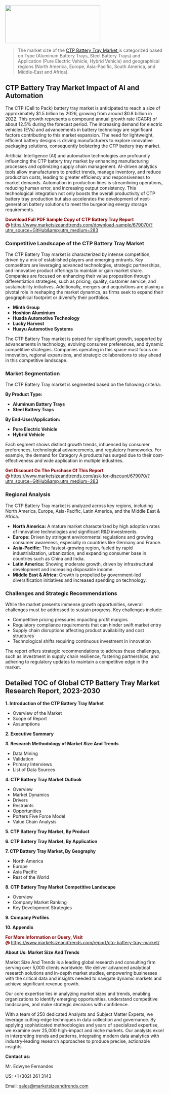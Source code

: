 <img src="https://100x100musica.es/wp-content/uploads/2024/12/Verified-Market-Reports-4-300x120.jpg" alt="" width="300" height="120" class="alignnone size-medium wp-image-100382" /><blockquote><p>The market size of the <a href="https://www.marketsizeandtrends.com/download-sample/679070/?utm_source=GitHub&amp;utm_medium=283" target="_blank">CTP Battery Tray Market </a>is categorized based on Type (Aluminum Battery Trays, Steel Battery Trays) and Application (Pure Electric Vehicle, Hybrid Vehicle) and geographical regions (North America, Europe, Asia-Pacific, South America, and Middle-East and Africa).</p></blockquote><p><h2>CTP Battery Tray Market Impact of AI and Automation</h2><p>The CTP (Cell to Pack) battery tray market is anticipated to reach a size of approximately $1.5 billion by 2026, growing from around $0.8 billion in 2022. This growth represents a compound annual growth rate (CAGR) of about 12.5% during the forecast period. The increasing demand for electric vehicles (EVs) and advancements in battery technology are significant factors contributing to this market expansion. The need for lightweight, efficient battery designs is driving manufacturers to explore innovative packaging solutions, consequently bolstering the CTP battery tray market.</p><p>Artificial Intelligence (AI) and automation technologies are profoundly influencing the CTP battery tray market by enhancing manufacturing processes and optimizing supply chain management. AI-driven analytics tools allow manufacturers to predict trends, manage inventory, and reduce production costs, leading to greater efficiency and responsiveness to market demands. Automation in production lines is streamlining operations, reducing human error, and increasing output consistency. This technological integration not only boosts the overall productivity of CTP battery tray production but also accelerates the development of next-generation battery solutions to meet the burgeoning energy storage requirements.</p></p><p><strong><span style="color: #800000;">Download Full PDF Sample Copy of CTP Battery Tray Report @</span>&nbsp;</strong><a href="https://www.marketsizeandtrends.com/download-sample/679070/?utm_source=GitHub&amp;utm_medium=283">https://www.marketsizeandtrends.com/download-sample/679070/?utm_source=GitHub&amp;utm_medium=283</a></p><h3>Competitive Landscape of the CTP Battery Tray Market</h3><p>The CTP Battery Tray market is characterized by intense competition, driven by a mix of established players and emerging entrants. Key competitors are leveraging advanced technologies, strategic partnerships, and innovative product offerings to maintain or gain market share. Companies are focused on enhancing their value proposition through differentiation strategies, such as pricing, quality, customer service, and sustainability initiatives. Additionally, mergers and acquisitions are playing a pivotal role in reshaping the market dynamics, as firms seek to expand their geographical footprint or diversify their portfolios.</p><p><strong><p><ul><li>Minth Group </li><li> Hoshion Aluminium </li><li> Huada Automotive Technology </li><li> Lucky Harvest </li><li> Huayu Automotive Systems</p></li></ul></p></strong></p><p>The CTP Battery Tray market is poised for significant growth, supported by advancements in technology, evolving consumer preferences, and dynamic competitive strategies. Companies operating in this space must focus on innovation, regional expansions, and strategic collaborations to stay ahead in this competitive landscape.</p><h3>Market Segmentation</h3><p>The CTP Battery Tray market is segmented based on the following criteria:</p><p><strong>By Product Type:</strong></p><p><strong><p><ul><li>Aluminum Battery Trays </li><li> Steel Battery Trays</p></li></ul></p></strong></p><p><strong>By End-User/Application:</strong></p><p><strong><p><ul><li>Pure Electric Vehicle </li><li> Hybrid Vehicle</p></li></ul></p></strong></p><p>Each segment shows distinct growth trends, influenced by consumer preferences, technological advancements, and regulatory frameworks. For example, the demand for Category A products has surged due to their cost-effectiveness and wide application in multiple industries.</p><p><strong><span style="color: #800000;">Get Discount On The Purchase Of This Report @&nbsp;</span></strong><a href="https://www.marketsizeandtrends.com/ask-for-discount/679070/?utm_source=GitHub&amp;utm_medium=283">https://www.marketsizeandtrends.com/ask-for-discount/679070/?utm_source=GitHub&amp;utm_medium=283</a></p><h3>Regional Analysis</h3><p>The CTP Battery Tray market is analyzed across key regions, including North America, Europe, Asia-Pacific, Latin America, and the Middle East &amp; Africa.</p><ul><li><strong>North America:</strong> A mature market characterized by high adoption rates of innovative technologies and significant R&amp;D investments.</li><li><strong>Europe:</strong> Driven by stringent environmental regulations and growing consumer awareness, especially in countries like Germany and France.</li><li><strong>Asia-Pacific:</strong> The fastest-growing region, fueled by rapid industrialization, urbanization, and expanding consumer base in countries such as China and India.</li><li><strong>Latin America:</strong> Showing moderate growth, driven by infrastructural development and increasing disposable income.</li><li><strong>Middle East &amp; Africa:</strong> Growth is propelled by government-led diversification initiatives and increased spending on technology.</li></ul><h3>Challenges and Strategic Recommendations</h3><p>While the market presents immense growth opportunities, several challenges must be addressed to sustain progress. Key challenges include:</p><ul><li>Competitive pricing pressures impacting profit margins</li><li>Regulatory compliance requirements that can hinder swift market entry</li><li>Supply chain disruptions affecting product availability and cost structures</li><li>Technological shifts requiring continuous investment in innovation</li></ul><p>The report offers strategic recommendations to address these challenges, such as investment in supply chain resilience, fostering partnerships, and adhering to regulatory updates to maintain a competitive edge in the market.</p><h2>Detailed TOC of Global CTP Battery Tray Market Research Report, 2023-2030</h2><p><strong>1. Introduction of the CTP Battery Tray Market</strong></p><ul><li>Overview of the Market</li><li>Scope of Report</li><li>Assumptions&nbsp;</li></ul><p><strong>2. Executive Summary</strong></p><p><strong>3. Research Methodology of <strong>Market Size And Trends</strong></strong></p><ul><li>Data Mining</li><li>Validation</li><li>Primary Interviews</li><li>List of Data Sources&nbsp;</li></ul><p><strong>4. CTP Battery Tray Market Outlook</strong></p><ul><li>Overview</li><li>Market Dynamics</li><li>Drivers</li><li>Restraints</li><li>Opportunities</li><li>Porters Five Force Model</li><li>Value Chain Analysis&nbsp;</li></ul><p><strong>5. CTP Battery Tray Market, By Product</strong></p><p><strong>6. CTP Battery Tray Market, By Application</strong></p><p><strong>7. CTP Battery Tray Market, By Geography</strong></p><ul><li>North America</li><li>Europe</li><li>Asia Pacific</li><li>Rest of the World&nbsp;</li></ul><p><strong>8. CTP Battery Tray Market Competitive Landscape</strong></p><ul><li>Overview</li><li>Company Market Ranking</li><li>Key Development Strategies&nbsp;</li></ul><p><strong>9. Company Profiles</strong></p><p><strong>10. Appendix</strong></p><p><strong><span style="color: #800000;">For More Information or Query, Visit @&nbsp;</span></strong><a href="https://www.marketsizeandtrends.com/report/ctp-battery-tray-market/">https://www.marketsizeandtrends.com/report/ctp-battery-tray-market/</a></p><p></p><p><strong>About Us:&nbsp;Market Size And Trends</strong></p><p>Market Size And Trends&nbsp;is a leading global research and consulting firm serving over 5,000 clients worldwide. We deliver advanced analytical research solutions and in-depth market studies, empowering businesses with the critical data and insights needed to navigate dynamic markets and achieve significant revenue growth.</p><p>Our core expertise lies in analyzing market sizes and trends, enabling organizations to identify emerging opportunities, understand competitive landscapes, and make strategic decisions with confidence.</p><p>With a team of 250 dedicated Analysts and Subject Matter Experts, we leverage cutting-edge techniques in data collection and governance. By applying sophisticated methodologies and years of specialized expertise, we examine over 25,000 high-impact and niche markets. Our analysts excel in interpreting trends and patterns, integrating modern data analytics with industry-leading research approaches to produce precise, actionable insights.</p><p><strong>Contact us:</strong></p><p>Mr. Edwyne Fernandes</p><p>US: +1 (302) 261 3143</p><p>Email: <a href="mailto:sales@marketsizeandtrends.com">sales@marketsizeandtrends.com</a>&nbsp;</p>
